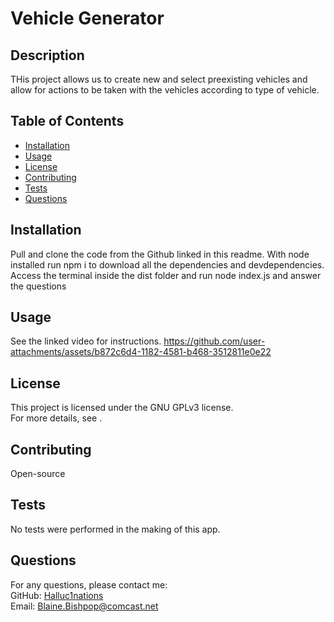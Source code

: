 # Vehicle Generator



## Description
THis project allows us to create new and select preexisting vehicles and allow for actions to be taken with the vehicles according to type of vehicle.

## Table of Contents
- [Installation](#installation)
- [Usage](#usage)
- [License](#license)
- [Contributing](#contributing)
- [Tests](#tests)
- [Questions](#questions)

## Installation
Pull  and clone the code from the Github linked in this readme. With node installed run npm i to download all the dependencies and devdependencies. Access the terminal inside the dist folder and run node index.js and answer the questions

## Usage
See the linked video for instructions. https://github.com/user-attachments/assets/b872c6d4-1182-4581-b468-3512811e0e22

## License

This project is licensed under the GNU GPLv3 license.  
For more details, see .
  

## Contributing
Open-source

## Tests
No tests were performed in the making of this app.

## Questions
For any questions, please contact me:  
GitHub: [Halluc1nations](https://github.com/Halluc1nations)  
Email: [Blaine.Bishpop@comcast.net ](mailto:Blaine.Bishpop@comcast.net )
  